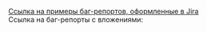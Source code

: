 <a href="https://drive.google.com/drive/folders/1lqKdvTu3cU8Mz1E6XfiuXP4opcKx_a3o?usp=sharing">Ссылка на примеры баг-репортов, оформленные в Jira</a>  
Ссылка на баг-репорты с вложениями:
